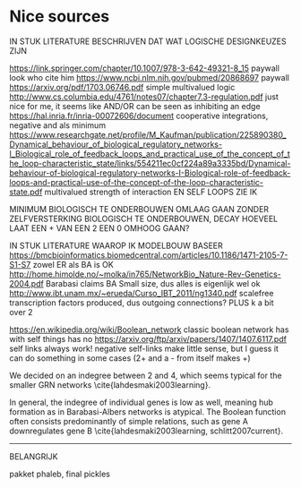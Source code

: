 # Nice sources 

IN STUK LITERATURE BESCHRIJVEN DAT WAT LOGISCHE DESIGNKEUZES ZIJN

https://link.springer.com/chapter/10.1007/978-3-642-49321-8_15 paywall look who cite him
https://www.ncbi.nlm.nih.gov/pubmed/20868697 paywall
https://arxiv.org/pdf/1703.06746.pdf simple multivalued logic
http://www.cs.columbia.edu/4761/notes07/chapter7.3-regulation.pdf just nice for me, it seems like AND/OR can be seen as inhibiting an edge
https://hal.inria.fr/inria-00072606/document cooperative integrations, negative and als minimum
https://www.researchgate.net/profile/M_Kaufman/publication/225890380_Dynamical_behaviour_of_biological_regulatory_networks-I_Biological_role_of_feedback_loops_and_practical_use_of_the_concept_of_the_loop-characteristic_state/links/554211ec0cf224a89a3335bd/Dynamical-behaviour-of-biological-regulatory-networks-I-Biological-role-of-feedback-loops-and-practical-use-of-the-concept-of-the-loop-characteristic-state.pdf multivalued strength of interaction EN SELF LOOPS ZIE IK


MINIMUM BIOLOGISCH TE ONDERBOUWEN
OMLAAG GAAN ZONDER ZELFVERSTERKING BIOLOGISCH TE ONDERBOUWEN, DECAY
HOEVEEL LAAT EEN + VAN EEN 2 EEN 0 OMHOOG GAAN?


IN STUK LITERATURE WAAROP IK MODELBOUW BASEER
https://bmcbioinformatics.biomedcentral.com/articles/10.1186/1471-2105-7-S1-S7 zowel ER als BA is OK
http://home.himolde.no/~molka/in765/NetworkBio_Nature-Rev-Genetics-2004.pdf Barabasi claims BA
Small size, dus alles is eigenlijk wel ok
http://www.ibt.unam.mx/~erueda/Curso_IBT_2011/ng1340.pdf scalefree transcription factors produced, dus outgoing connections? PLUS k a bit over 2

https://en.wikipedia.org/wiki/Boolean_network classic boolean network has with self things has no 
https://arxiv.org/ftp/arxiv/papers/1407/1407.6117.pdf self links always work!
	negative self-links make little sense, but I guess it can do something in some cases (2+ and a - from itself makes +)
	
	
We decided on an indegree between 2 and 4, which seems typical for the smaller GRN networks \cite{lahdesmaki2003learning}.

In general, the indegree of individual genes is low as well, meaning hub formation as in Barabasi-Albers networks is atypical.
The Boolean function often consists predominantly of simple relations, such as gene A downregulates gene B \cite{lahdesmaki2003learning, schlitt2007current}.

---

BELANGRIJK

pakket phaleb, final pickles
